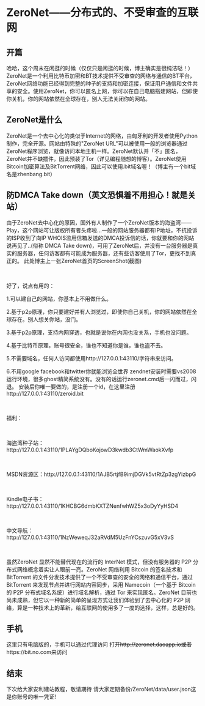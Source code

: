 # ZeroNet——分布式的、不受审查的互联网
<h2>
	开篇
</h2>
哈哈，这个周末在闲逛的时候（仅仅只是闲逛的时候，博主确实是很纯洁哒！）ZeroNet是一个利用比特币加密和BT技术提供不受审查的网络与通信的BT平台，ZeroNet网络功能已经得到完整的种子的支持和加密连接，保证用户通信和文件共享的安全。使用ZeroNet，你可以匿名上网，你可以在自己电脑搭建网站，但即使你关机，你的网站依然在全球存在，别人无法关闭你的网站。
<!--more-->
<h2>
	ZeroNet是什么
</h2>
ZeroNet是一个去中心化的类似于Internet的网络，由匈牙利的开发者使用Python制作，完全开源。网站由特殊的"ZeroNet URL"可以被使用一般的浏览器通过ZeroNet程序浏览，就像访问本地主机一样。ZeroNet默认并「不」匿名，ZeroNet并不缺插件，因此预装了Tor（详见编程随想的博客）。ZeroNet使用Bitcoin加密算法及BitTorrent网络，因此可以使用.bit域名喔！（博主有一个bit域名是zhenbang.bit）
<h2>
	防DMCA Take down（英文恐惧着不用担心！就是关站）
</h2>
<p>
	由于ZeroNet去中心化的原因，国外有人制作了一个ZeroNet版本的海盗湾——Play，这个网站可让版权所有者头疼啦...一般的网站服务器都有IP地址，不抗投诉的ISP收到了向IP WHOIS滥用信箱发送的DMCA投诉信的话，你就要和你的网站说再见了..(俗称 DMCA Take down)，可用了ZeroNet后，并没有一台服务器是真实的服务器，任何访客都有可能成为服务器，还有些访客使用了Tor，更找不到真正的。
此处博主上一张ZeroNet首页的ScreenShot(截图) <img src="https://i1.piimg.com/567571/79a38db9fcdddd2e.png" alt="" />&nbsp;
</p>
<p>
	<br />
</p>
<p>
	好了，说点有用的：&nbsp;
</p>
<p>
	1.可以建自己的网站，你基本上不用做什么。
</p>
<p>
	2.基于p2p原理，你只要建好并有人浏览过，即使你自己关机，你的网站依然在全球存在。别人想关你站，没门。&nbsp;
</p>
<p>
	3.基于p2p原理，支持内网穿透，也就是说你在内网也没关系，手机也没问题。&nbsp;
</p>
<p>
	4.基于比特币原理，账号很安全，谁也不知道你是谁，谁也盗不去。&nbsp;
</p>
<p>
	5.不需要域名，任何人访问都使用http://127.0.0.1:43110/字符串来访问。&nbsp;
</p>
<p>
	6.不用google facebook和twitter你就能浏览全世界
zendnet安装时需要vs2008运行环境，很多ghost精简系统没有。没有的话运行zeronet.cmd后一闪而过，闪退。
安装后你唯一要做的，是注册一个id，在这里注册http://127.0.0.1:43110/zeroid.bit&nbsp;
</p>
<p>
	<br />
</p>
<p>
	福利：&nbsp;
</p>
<p>
	<br />
</p>
<p>
	海盗湾种子站：http://127.0.0.1:43110/1PLAYgDQboKojowD3kwdb3CtWmWaokXvfp
</p>
<p>
	<br />
</p>
<p>
	MSDN资源区：http://127.0.0.1:43110/1AJB5rtjfB9imjDGVk5vtRtZp3zgYizbpG
</p>
<p>
	<br />
</p>
<p>
	Kindle电子书：http://127.0.0.1:43110/1KHCBG6dmbKXTZNenfwhWZ5x3oDyYyHSD4&nbsp;
</p>
<p>
	<br />
</p>
<p>
	中文导航：http://127.0.0.1:43110/1NzWeweqJ32aRVdM5UzFnYCszuvG5xV3vS&nbsp;
</p>
<p>
	<br />
</p>
<p>
	虽然ZeroNet 显然不能替代现在的流行的 InterNet 模式，但没有服务器的 P2P 分布式网络概念着实让人眼前一亮。ZeroNet 网络利用 Bitcoin 的签名技术和 BitTorrent 的文件分发技术提供了一个不受审查的安全的网络和通信平台，通过 BitTorrent 来发现节点并进行网站内容同步，采用 Namecoin（一个基于 Bitcoin 的 P2P 分布式域名系统）进行域名解析，通过 Tor 来实现匿名。ZeroNet 目前也尚未成熟，但它以一种新的简单的呈现方式让我们体验到了去中心化的 P2P 网络，算是一种技术上的革新，给互联网的使用多了一度的选择，这样，总是好的。
</p>
<h2>
	手机
</h2>
这里只有电脑版的，手机可以通过代理访问 打开<del>http://zeronet.daoapp.io或者</del>https://bit.no.com来访问
<h2>
	结束
</h2>
下次给大家安利建站教程，敬请期待
请大家定期备份/ZeroNet/data/user.json这是你账号的唯一凭证!